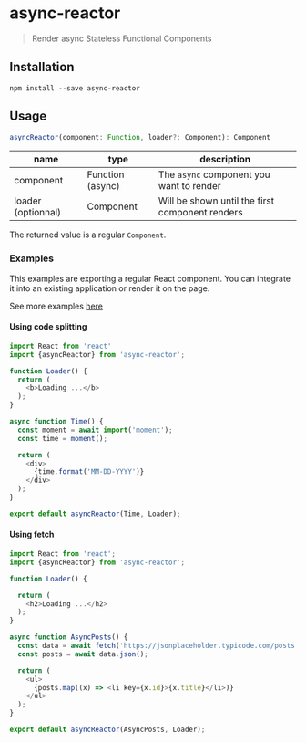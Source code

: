 # async-reactor

> Render async Stateless Functional Components

## Installation

```shell
npm install --save async-reactor
```

## Usage

```js
asyncReactor(component: Function, loader?: Component): Component
```

| name               | type             | description                                     |
|--------------------|------------------|-------------------------------------------------|
| component          | Function (async) | The `async` component you want to render        |
| loader (optionnal) | Component        | Will be shown until the first component renders |

The returned value is a regular `Component`.

### Examples

This examples are exporting a regular React component.
You can integrate it into an existing application or render it on the page.

See more examples [here](https://github.com/xtuc/async-reactor/tree/master/examples)

#### Using code splitting

```js
import React from 'react'
import {asyncReactor} from 'async-reactor';

function Loader() {
  return (
    <b>Loading ...</b>
  );
}

async function Time() {
  const moment = await import('moment');
  const time = moment();

  return (
    <div>
      {time.format('MM-DD-YYYY')}
    </div>
  );
}

export default asyncReactor(Time, Loader);
```

#### Using fetch

```js
import React from 'react';
import {asyncReactor} from 'async-reactor';

function Loader() {

  return (
    <h2>Loading ...</h2>
  );
}

async function AsyncPosts() {
  const data = await fetch('https://jsonplaceholder.typicode.com/posts');
  const posts = await data.json();

  return (
    <ul>
      {posts.map((x) => <li key={x.id}>{x.title}</li>)}
    </ul>
  );
}

export default asyncReactor(AsyncPosts, Loader);
```
